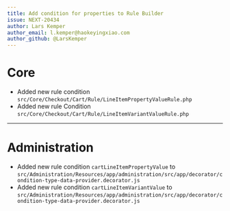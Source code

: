 ```yaml
---
title: Add condition for properties to Rule Builder
issue: NEXT-20434
author: Lars Kemper
author_email: l.kemper@haokeyingxiao.com
author_github: @LarsKemper
---
```

# Core
* Added new rule condition `src/Core/Checkout/Cart/Rule/LineItemPropertyValueRule.php`
* Added new rule Condition `src/Core/Checkout/Cart/Rule/LineItemVariantValueRule.php`
___
# Administration
* Added new rule condition `cartLineItemPropertyValue` to `src/Administration/Resources/app/administration/src/app/decorator/condition-type-data-provider.decorator.js`
* Added new rule condition `cartLineItemVariantValue` to `src/Administration/Resources/app/administration/src/app/decorator/condition-type-data-provider.decorator.js`
